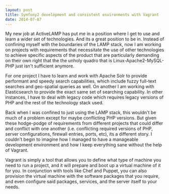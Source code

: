 ```yaml
---
layout: post
title: Symfony2 development and consistent environments with Vagrant
date: 2014-07-07
---
```


My new job at ActiveLAMP has put me in a position where I get to use and learn a wider set of technologies. And its a great
position to be in. Instead of confining myself with the boundaries of the LAMP stack, now I am working on projects with
requirements that necessitate the use of other technologies to achieve specific aspects of the product that are particularly
demanding on their own right that the the unholy quadro that is Linux-Apache2-MySQL-PHP just isn't sufficient anymore.

For one project I have to learn and work with Apache Solr to provide performant and speedy search capabilities, which include
fuzzy full-text searches and geo-spatial queries as well. On another I am working with Elasticsearch to provide the exact same
set of searching capability. In other instances, I have to deal with legacy code which requires legacy versions of PHP and the rest of the
technology stack used.


Back when I was confined to just using the LAMP stack, this wouldn't be much of a problem except for maybe conflicting PHP versions.
But given these hodge-podge of requirements from different projects that could differ and conflict with one another (i.e. conflicting required versions of PHP, server configurations, firewall entries, ports, etc),
its a different story. I couldn't begin to imagine how I managed to have a manageable development environment and how I keep everything sane without the help of Vagrant.

Vagrant is simply a tool that allows you to define what type of machine you need to run a project, and it will prepare and boot up a virtual machine of it for you.
In conjunction with tools like Chef and Puppet, you can also provision the virtual machine with the software packages that you require, and even configure said packages, services,
and the server itself to your needs.